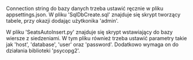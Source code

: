 Connection string do bazy danych trzeba ustawić ręcznie w pliku appsettings.json.
W pliku 'SqlDbCreate.sql' znajduje się skrypt tworzący tabele, przy okazji dodając użytkonika 'admin'.

W pliku 'SeatsAutoInsert.py' znajduje się skrypt wstawiający do bazy wiersze z siedzeniami. W tym pliku również trzeba ustawić parametry takie jak 'host', 'database', 'user' oraz 'password'. Dodatkowo wymaga on do działania biblioteki 'psycopg2'.
